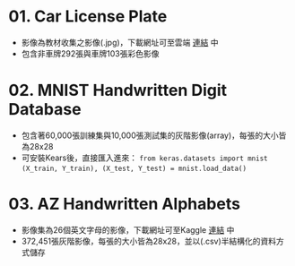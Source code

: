 # 01. Car License Plate
* 影像為教材收集之影像(.jpg)，下載網址可至雲端 [連結](https://drive.google.com/drive/folders/1Rv6aQQ604FMMRQMjEC3YM0WSAkdqCyBf?usp=sharing) 中
* 包含非車牌292張與車牌103張彩色影像

# 02. MNIST Handwritten Digit Database
* 包含著60,000張訓練集與10,000張測試集的灰階影像(array)，每張的大小皆為28x28
* 可安裝Kears後，直接匯入進來：
`from keras.datasets import mnist`
`(X_train, Y_train), (X_test, Y_test) = mnist.load_data()`

# 03. AZ Handwritten Alphabets
* 影像集為26個英文字母的影像，下載網址可至Kaggle [連結](https://www.kaggle.com/sachinpatel21/az-handwritten-alphabets-in-csv-format) 中
* 372,451張灰階影像，每張的大小皆為28x28，並以(.csv)半結構化的資料方式儲存
